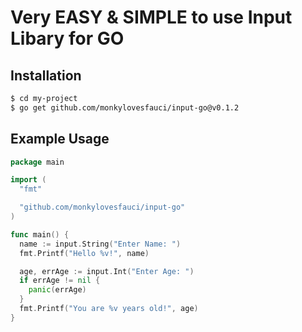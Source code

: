 # Very EASY & SIMPLE to use Input Libary for GO

## Installation

```bash
$ cd my-project
$ go get github.com/monkylovesfauci/input-go@v0.1.2
```

## Example Usage

```go
package main

import (
  "fmt"

  "github.com/monkylovesfauci/input-go"
)

func main() {
  name := input.String("Enter Name: ")
  fmt.Printf("Hello %v!", name)

  age, errAge := input.Int("Enter Age: ")
  if errAge != nil {
    panic(errAge)
  }
  fmt.Printf("You are %v years old!", age)
}

```
